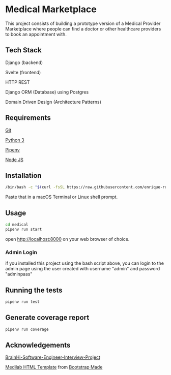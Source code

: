 # Medical Marketplace

This project consists of building a prototype version of a Medical Provider Marketplace where people can find a doctor or other healthcare providers to book an appointment with.


## Tech Stack

Django (backend)

Svelte (frontend)

HTTP REST

Django ORM (Database) using Postgres

Domain Driven Design (Architecture Patterns)


## Requirements

[Git](https://git-scm.com/book/en/v2/Getting-Started-Installing-Git)

[Python 3](https://www.python.org/downloads/)

[Pipenv](https://pipenv.pypa.io/)

[Node JS](https://nodejs.org/)

## Installation

```bash
/bin/bash -c "$(curl -fsSL https://raw.githubusercontent.com/enrique-rodriguez/medical/master/install/install.sh)"
```

Paste that in a macOS Terminal or Linux shell prompt.

## Usage

```bash
cd medical
pipenv run start
```

open [http://localhost:8000](http://localhost:8000) on your web browser of choice.

### Admin Login

if you installed this project using the bash script above, you can login to the admin page using the user created with username "admin" and password "adminpass"

## Running the tests

```bash
pipenv run test
```


## Generate coverage report

```bash
pipenv run coverage
```


## Acknowledgements
[BrainHi-Software-Engineer-Interview-Project](https://www.notion.so/brainhi/BrainHi-Software-Engineer-Interview-Project-c973a3794852449a818c82b4b6c9e714)

[Medilab HTML Template](https://bootstrapmade.com/medilab-free-medical-bootstrap-theme/) from [Bootstrap Made](https://bootstrapmade.com)